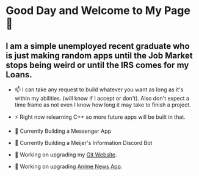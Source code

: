 # Good Day and Welcome to My Page 👋

## I am a simple unemployed recent graduate who is just making random apps until the Job Market stops being weird or until the IRS comes for my Loans.

- 📫 I can take any request to build whatever you want as long as it's within my abilities. (will know if I accept or don't). Also don't expect a time frame as not even I know how long it may take to finish a project.

- ⚡ Right now relearning C++ so more future apps will be built in that.
- 💬 Currently Building a Messenger App
- 🔭 Currently Building a Meijer's Information Discord Bot
- 🔭 Working on upgrading my [Git Website](https://infernocycle.github.io/).
- 🔭 Working on upgrading [Anime News App](https://github.com/InfernoCycle/AnimeNewsScraper).

<!--
**InfernoCycle/InfernoCycle** is a ✨ _special_ ✨ repository because its `README.md` (this file) appears on your GitHub profile.

Here are some ideas to get you started:

- 🔭 I’m currently working on ...
- 🌱 I’m currently learning ...
- 👯 I’m looking to collaborate on ...
- 🤔 I’m looking for help with ...
- 💬 Ask me about ...
- 📫 How to reach me: ...
- 😄 Pronouns: ...
- ⚡ Fun fact: ...
-->
